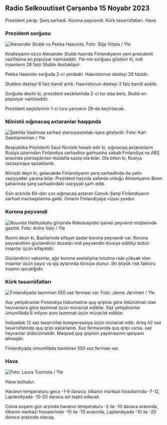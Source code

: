 ## Radio Selkouutiset Çərşənbə 15 Noyabr 2023

Prezident yarışı. Şərq sərhədi. Korona peyvəndi. Kürk təsərrüfatları. Hava.

### Prezident sorğusu

![Alexander Stubb və Pekka Haavisto. Foto: Silja Viitala / Yle](https://images.cdn.yle.fi/image/upload/c_crop,h_3188,w_5668,x_0,y_327/ar_1.777777777777777,c_fill,g_faces,h_pr_610.q_auto:eco/f_auto/fl_lossy/v1698912813/39-11947566543595173663)

Koalisiyanın üzvü Alexander Stubb hazırda Finlandiyanın yeni prezidenti vəzifəsinə ən populyar namizəddir. Yle-nin sorğusu göstərir ki, indi insanların 28 faizi Stubbı dəstəkləyir.

Pekka Haavisto sorğuda 2-ci yerdədir. Haavistonun dəstəyi 26 faizdir.

Stubbın dəstəyi 6 faiz bəndi artıb. Haavistonun dəstəyi 3 faiz bəndi azalıb.

Sorğuda deyilir ki, prezident seçkilərində 2-ci tur olsa belə, Stubb ən populyar namizəddir.

Prezident seçkilərinin 1-ci turu yanvarın 28-də keçiriləcək.

### Niinistö sığınacaq axtaranlar haqqında

![Şəkildə Vaalimaa sərhəd stansiyasındakı işarə göstərilir. Foto: Kari Saastamoinen / Yle](https://images.cdn.yle.fi/image/upload/c_crop,h_2908,w_5178,x_0,y_0/ar_1.7777777777777777,c_fill,g_faces,h_105,w_107q_auto:eco/f_auto/fl_lossy/v1699908638/39-120003165528559efc2b)

Respublika Prezidenti Sauli Niinistö hesab edir ki, sığınacaq axtaranların Rusiya üzərindən Finlandiya sərhədinə gəlməsinə səbəb Finlandiya və ABŞ arasında planlaşdırılan müdafiə sazişi ola bilər. Ola bilsin ki, Rusiya razılaşmaya qəzəblənib.

Niinistö deyir ki, gələcəkdə Finlandiyanın şərq sərhədində də çətin vəziyyətlər yarana bilər. Prezident hazırda səfərdə olduğu Almaniyanın Bonn şəhərində şərq sərhədindəki vəziyyəti şərh edib.

Gün ərzində 60-dan çox sığınacaq axtaran Cənub-Şərqi Finlandiyanın sərhəd məntəqələrinə gəlib. Onların Finlandiyaya vizası yoxdur.

### Korona peyvəndi

![Kouvola Hallituskatu girişində Rokotuspiste işarəsi peyvənd nöqtəsində gəzinti. Foto: Antro Valo / Yle](https://images.cdn.yle.fi/image/upload/c_crop,h_3247,w_5773,x_0,y_601/ar_1.777777777777777,c_fill,g_faces,h_120,w/prq_auto:eco/f_auto/fl_lossy/v1699867130/39-11997076551e51acfff3)

Rəsmi deyir ki, Bəzilərində kifayət qədər korona peyvəndi var. Korona peyvəndinin gücləndirici dozaları indi peyvəndin tövsiyə edildiyi bütün insanlar üçün kifayətdir.

Gücləndirici vaksinlər, ağır korona xəstəliyinə tutulma riski yüksək olan insanlar üçün payız və qış aylarında tövsiyə olunur. Ən böyük risk faktoru insanın qocalığıdır.

### Kürk təsərrüfatları

![Finlandiyada təxminən 550 xəz ferması var. Foto: Janne Järvinen / Yle](https://images.cdn.yle.fi/image/upload/c_crop,h_4597,w_8174,x_18,y_0/ar_1.777777777777777,c_fill,g_faces,h_105,w_107q_auto:eco/f_auto/fl_lossy/v1696520468/39-1181997651ed401620a0)

Xəz yetişdirənlər Finlandiya hökumətinə quş qripinə görə öldürülməli olan heyvanlara görə təzminat üçün müraciət ediblər. Xəz yetişdirənlər ümumilikdə 6 milyon avro təzminat üçün müraciət ediblər.

İndiyədək 12 xəz təsərrüfatı kompensasiya üçün müraciət edib. Artıq 42 xəz təsərrüfatında quş qripi aşkarlanıb. Xəz fermasında quş qripi varsa, xəz heyvanlar öldürülməlidir. Məqsəd quş qripinin yayılmasının qarşısını almaqdır.

Finlandiyada ümumilikdə təxminən 550 xəz ferması var.

### Hava

![ Foto: Laura Tuomola / Yle](https://images.cdn.yle.fi/image/upload/c_crop,h_1080,w_1919,x_0,y_0/ar_1.7777777777777777,c_fill,g_faces,h_117,h_1700/q_auto:eco/f_auto/fl_lossy/v1700050702/39-12009776554b6f9117dc)

Hava tozludur.

Havanın temperaturu gecə -1-9 dərəcə, ölkənin mərkəzi hissələrində -7-12, Laplandiyada -10-20 dərəcə isti təşkil edəcək.

Cümə axşamı gün ərzində havanın temperaturu -2 ilə -10 dərəcə arasında, ölkənin mərkəzi hissələrində -10 ilə -15 arasında, Laplandiyada -10 ilə -20 dərəcə arasında olacaq.